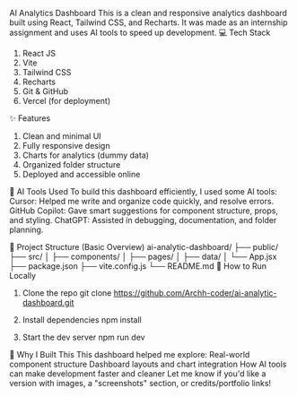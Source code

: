 AI Analytics Dashboard
This is a clean and responsive analytics dashboard built using React, Tailwind CSS, and Recharts. It was made as an internship assignment and uses AI tools to speed up development.
💻 Tech Stack
1. React JS
2. Vite
3. Tailwind CSS
4. Recharts
5. Git & GitHub
6. Vercel (for deployment)

✨ Features
1. Clean and minimal UI
2. Fully responsive design
3. Charts for analytics (dummy data)
4. Organized folder structure
5. Deployed and accessible online

🧠 AI Tools Used
To build this dashboard efficiently, I used some AI tools:
Cursor: Helped me write and organize code quickly, and resolve errors.
GitHub Copilot: Gave smart suggestions for component structure, props, and styling.
ChatGPT: Assisted in debugging, documentation, and folder planning.

📁 Project Structure (Basic Overview)
ai-analytic-dashboard/
├── public/
├── src/
│   ├── components/
│   ├── pages/
│   ├── data/
│   └── App.jsx
├── package.json
├── vite.config.js
└── README.md
🚀 How to Run Locally
1. Clone the repo
git clone https://github.com/Archh-coder/ai-analytic-dashboard.git

2. Install dependencies
npm install

3. Start the dev server
npm run dev

🧩 Why I Built This
This dashboard helped me explore:
Real-world component structure
Dashboard layouts and chart integration
How AI tools can make development faster and cleaner
Let me know if you'd like a version with images, a "screenshots" section, or credits/portfolio links!




